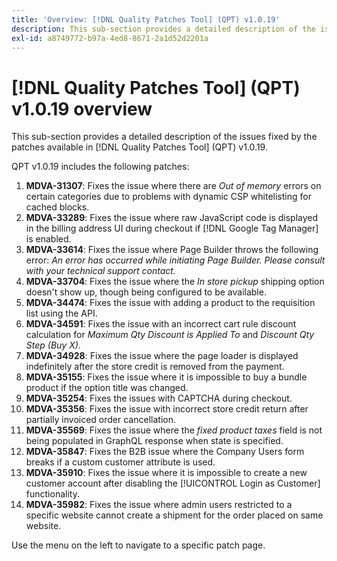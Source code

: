 ```yaml
---
title: 'Overview: [!DNL Quality Patches Tool] (QPT) v1.0.19'
description: This sub-section provides a detailed description of the issues fixed by the patches available in [!DNL Quality Patches Tool] (QPT) v1.0.19.
exl-id: a8749772-b97a-4ed8-8671-2a1d52d2201a
---
```

# [!DNL Quality Patches Tool] (QPT) v1.0.19 overview

This sub-section provides a detailed description of the issues fixed by the patches available in [!DNL Quality Patches Tool] (QPT) v1.0.19.

QPT v1.0.19 includes the following patches:

1. **MDVA-31307**: Fixes the issue where there are *Out of memory* errors on certain categories due to problems with dynamic CSP whitelisting for cached blocks.
1. **MDVA-33289**: Fixes the issue where raw JavaScript code is displayed in the billing address UI during checkout if [!DNL Google Tag Manager] is enabled.
1. **MDVA-33614**: Fixes the issue where Page Builder throws the following error: *An error has occurred while initiating Page Builder. Please consult with your technical support contact.*
1. **MDVA-33704**: Fixes the issue where the *In store pickup* shipping option doesn't show up, though being configured to be available.
1. **MDVA-34474**: Fixes the issue with adding a product to the requisition list using the API.
1. **MDVA-34591**: Fixes the issue with an incorrect cart rule discount calculation for *Maximum Qty Discount is Applied To* and *Discount Qty Step (Buy X)*.
1. **MDVA-34928**: Fixes the issue where the page loader is displayed indefinitely after the store credit is removed from the payment.
1. **MDVA-35155**: Fixes the issue where it is impossible to buy a bundle product if the option title was changed.
1. **MDVA-35254**: Fixes the issues with CAPTCHA during checkout.
1. **MDVA-35356**: Fixes the issue with incorrect store credit return after partially invoiced order cancellation.
1. **MDVA-35569**: Fixes the issue where the *fixed product taxes* field is not being populated in GraphQL response when state is specified.
1. **MDVA-35847**: Fixes the B2B issue where the Company Users form breaks if a custom customer attribute is used.
1. **MDVA-35910**: Fixes the issue where it is impossible to create a new customer account after disabling the [!UICONTROL Login as Customer] functionality.
1. **MDVA-35982**: Fixes the issue where admin users restricted to a specific website cannot create a shipment for the order placed on same website.

Use the menu on the left to navigate to a specific patch page.
